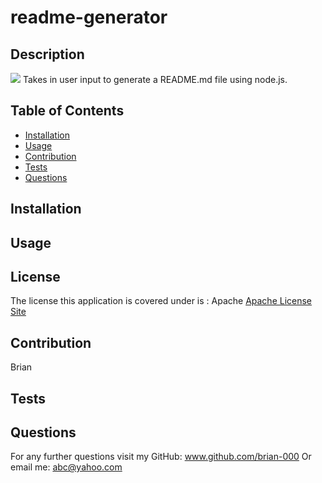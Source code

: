 # readme-generator
## Description
<img src = 'https://img.shields.io/badge/Apache-%20License-inactive'>
Takes in user input to generate a README.md file using node.js.

## Table of Contents
- [Installation](#installation)
- [Usage](#usage)
- [Contribution](#contribution)
- [Tests](#tests)
- [Questions](#questions)

## Installation


## Usage

## License 
The license this application is covered under is : Apache
<a href = "https://choosealicense.com/licenses/apache-2.0/">Apache License Site</a>

## Contribution
Brian

## Tests


## Questions
For any further questions visit my GitHub:  <a href='github.com/brian-000'>www.github.com/brian-000</a>
Or email me: abc@yahoo.com

